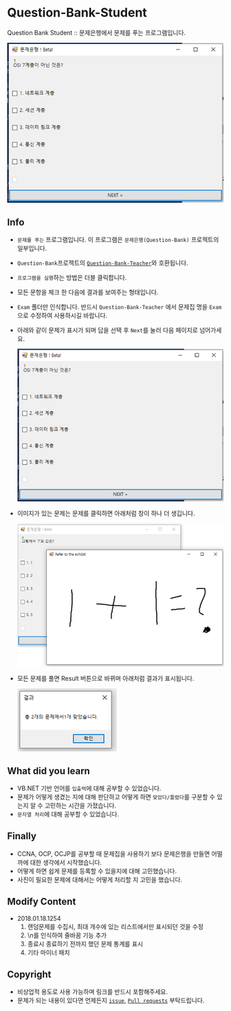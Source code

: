 # Question-Bank-Student

Question Bank Student :: 문제은행에서 문제를 푸는 프로그램입니다.

![cover](./assets/cover.png)

## Info

- `문제를 푸는` 프로그램입니다. 이 프로그램은 `문제은행(Question-Bank)` 프로젝트의 일부입니다.
- `Question-Bank`프로젝트의 [`Question-Bank-Teacher`](https://github.com/Sotaneum/Question-Bank-Teacher)와 호환됩니다.
- `프로그램을 실행`하는 방법은 더블 클릭합니다.
- 모든 문항을 체크 한 다음에 결과를 보여주는 형태입니다.
- `Exam` 폴더만 인식합니다. 반드시 `Question-Bank-Teacher` 에서 문제집 명을 `Exam`으로 수정하여 사용하시길 바랍니다.
- 아래와 같이 문제가 표시가 되며 답을 선택 후 `Next`를 눌러 다음 페이지로 넘어가세요.

    ![ok](./assets/cover.png)

- 이미지가 있는 문제는 문제를 클릭하면 아래처럼 창이 하나 더 생깁니다.

    ![result](./assets/picture.png)

- 모든 문제를 풀면 Result 버튼으로 바뀌며 아래처럼 결과가 표시됩니다.

    ![picture](./assets/result.png)

## What did you learn

- VB.NET 기반 언어를 `입출력`에 대해 공부할 수 있었습니다.
- 문제가 어떻게 생겼는 지에 대해 판단하고 어떻게 하면 `맞았다/틀렸다`를 구분할 수 있는지 알 수 고민하는 시간을 가졌습니다.
- `문자열 처리`에 대해 공부할 수 있었습니다.

## Finally

- CCNA, OCP, OCJP를 공부할 때 문제집을 사용하기 보다 문제은행을 만들면 어떨까에 대한 생각에서 시작했습니다.
- 어떻게 하면 쉽게 문제를 등록할 수 있을지에 대해 고민했습니다.
- 사진이 필요한 문제에 대해서는 어떻게 처리할 지 고민을 했습니다.

## Modify Content

- 2018.01.18.1254
  1. 랜덤문제를 수집시, 최대 개수에 있는 리스트에서만 표시되던 것을 수정
  2. \n를 인식하여 줄바꿈 기능 추가
  3. 종료시 종료하기 전까지 했던 문제 통계를 표시
  4. 기타 마이너 패치

## Copyright

- 비상업적 용도로 사용 가능하며 링크를 반드시 포함해주세요.
- 문제가 되는 내용이 있다면 언제든지 [`issue`](https://github.com/Sotaneum/Question-Bank-Student/issues/new), [`Pull requests`](https://github.com/Sotaneum/Question-Bank-Student/compare) 부탁드립니다.
